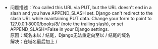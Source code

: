 - 问题描述：You called this URL via PUT, but the URL doesn't end in a slash and you have APPEND_SLASH set. Django can't redirect to the slash URL while maintaining PUT data. Change your form to point to 127.0.0.1:8000/books/8/ (note the trailing slash), or set APPEND_SLASH=False in your Django settings.  
原因：域名未以 / 结尾，Django无法重定向至以 / 结尾的域名  
解决：在域名最后加上 /



